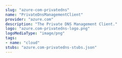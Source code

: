 ```yaml
---
slug: "azure-com-privatedns"
name: "PrivateDnsManagementClient"
provider: "azure.com"
description: "The Private DNS Management Client."
logo: "azure.com-privatedns-logo.png"
logoMediaType: "image/png"
tags:
- name: "cloud"
stubs: "azure.com-privatedns-stubs.json"
---
```

